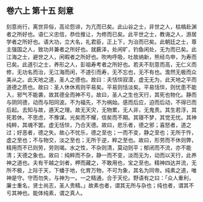 ## 卷六上 第十五 刻意

刻意尚行，离世异俗，高论怨诽，为亢而已矣。此山谷之士，非世之人，枯槁赴渊者之所好也。语仁义忠信，恭俭推让，为修而已矣。此平世之士，教诲之人，游居学者之所好也。语大功，立大名，礼君臣，正上下，为治而已矣。此朝廷之士，尊主强国之人，致功并兼者之所好也。就薮泽，处闲旷，钓鱼闲处，无为而已矣。此江海之士，避世之人，闲暇者之所好也。吹呴呼吸，吐故纳新，熊经鸟申，为寿而已矣。此道引之士，养形之人，彭祖寿考者之所好也。若夫不刻意而高，无仁义而修，无功名而治，无江海而闲，不道引而寿，无不忘也，无不有也。澹然无极而众美从之。此天地之道，圣人之德也。故曰：夫恬惔寂漠，虚无无为，此天地之平而道德之质也。故曰：圣人休休焉则平易矣。平易则恬淡矣。平易恬惔，则忧患不能入，邪气不能袭，故其德全而神不亏。故曰，圣人之生也天行，其死也物化。静而与阴同德，动而与阳同波。不为福先，不为祸始。感而后应，迫而后动，不得已而后起。去知与故，遁天之理。故无天灾，无物累，无人非，无鬼责。其生若浮，其死若休。不思虑，不豫谋。光矣而不耀，信矣而不期。其寝不梦，其觉无忧。其神纯粹，其魂不罢。虚无恬惔，乃合天德。故曰，悲乐者，德之邪；喜怒者，道之过；好恶者，德之失。故心不忧乐，德之至也；一而不变，静之至也；无所于忤，虚之至也；不与物交，淡之至也；无所于逆，粹之至也。故曰，形劳而不休则弊，精用而不已则劳，劳则竭。水之性，不杂则清，莫动则平；郁闭而不流，亦不能清；天德之象也。故曰：纯粹而不杂，静一而不变，淡而无为，动而以天行，此养神之道也。夫有干越之剑者，柙而藏之，不敢用也，宝之至也。精神四达并流，无所不极，上际于天，下蟠于地，化育万物，不可为象，其名为同帝。纯素之道，唯神是守。守而勿失，与神为一。一之精通，合于天伦。野语有之曰：「众人重利，廉士重名，贤士尚志，圣人贵精。」故素也者，谓其无所与杂也；纯也者，谓其不亏其神也。能体纯素，谓之真人。